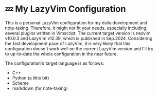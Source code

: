 # 💤 My LazyVim Configuration

This is a personal LazyVim configuration for my daily development and note-taking.
Therefore, it might not fit your needs, especially including several plugins written in Vimscript.
The current target version is neovim v10.0.3 and LazyVim v12.39, which is published in Sep.2024.
Considering the fast development pace of LazyVim, it is very likely that this configuration doesn't work well on the current LazyVim version and I'll try to up-to-date the whole configuration in the near future.

The configuration's target language is as follows:

- C++
- Python (a little bit)
- Scheme
- markdown (for note-taking)
